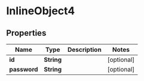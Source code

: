 

# InlineObject4

## Properties

Name | Type | Description | Notes
------------ | ------------- | ------------- | -------------
**id** | **String** |  |  [optional]
**password** | **String** |  |  [optional]



